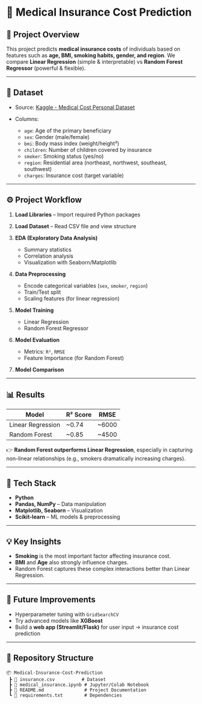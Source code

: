 # 🏥 Medical Insurance Cost Prediction

## 📌 Project Overview

This project predicts **medical insurance costs** of individuals based on features such as **age, BMI, smoking habits, gender, and region**.
We compare **Linear Regression** (simple & interpretable) vs **Random Forest Regressor** (powerful & flexible).

---

## 📂 Dataset

* Source: [Kaggle - Medical Cost Personal Dataset](https://www.kaggle.com/datasets/mirichoi0218/insurance)
* Columns:

  * `age`: Age of the primary beneficiary
  * `sex`: Gender (male/female)
  * `bmi`: Body mass index (weight/height²)
  * `children`: Number of children covered by insurance
  * `smoker`: Smoking status (yes/no)
  * `region`: Residential area (northeast, northwest, southeast, southwest)
  * `charges`: Insurance cost (target variable)

---

## ⚙️ Project Workflow

1. **Load Libraries** – Import required Python packages
2. **Load Dataset** – Read CSV file and view structure
3. **EDA (Exploratory Data Analysis)**

   * Summary statistics
   * Correlation analysis
   * Visualization with Seaborn/Matplotlib
4. **Data Preprocessing**

   * Encode categorical variables (`sex`, `smoker`, `region`)
   * Train/Test split
   * Scaling features (for linear regression)
5. **Model Training**

   * Linear Regression
   * Random Forest Regressor
6. **Model Evaluation**

   * Metrics: `R²`, `RMSE`
   * Feature Importance (for Random Forest)
7. **Model Comparison**

---

## 📊 Results

| Model             | R² Score | RMSE   |
| ----------------- | -------- | ------ |
| Linear Regression | \~0.74   | \~6000 |
| Random Forest     | \~0.85   | \~4500 |

👉 **Random Forest outperforms Linear Regression**, especially in capturing non-linear relationships (e.g., smokers dramatically increasing charges).

---

## 🚀 Tech Stack

* **Python**
* **Pandas, NumPy** – Data manipulation
* **Matplotlib, Seaborn** – Visualization
* **Scikit-learn** – ML models & preprocessing

---

## 💡 Key Insights

* **Smoking** is the most important factor affecting insurance cost.
* **BMI** and **Age** also strongly influence charges.
* Random Forest captures these complex interactions better than Linear Regression.

---

## 📌 Future Improvements

* Hyperparameter tuning with `GridSearchCV`
* Try advanced models like **XGBoost**
* Build a **web app (Streamlit/Flask)** for user input → insurance cost prediction

---

## 📁 Repository Structure

```
📦 Medical-Insurance-Cost-Prediction
 ┣ 📜 insurance.csv          # Dataset
 ┣ 📜 medical_insurance.ipynb # Jupyter/Colab Notebook
 ┣ 📜 README.md               # Project Documentation
 ┗ 📜 requirements.txt        # Dependencies
```


